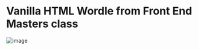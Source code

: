 # Vanilla HTML Wordle from Front End Masters class
![image](https://github.com/GinaLeeAlfy/Word-Masters/assets/19276818/35a7fdd9-efcf-4616-b55f-825c95d63966)
